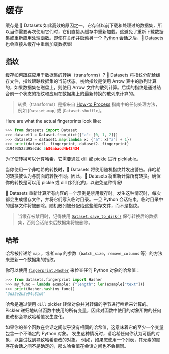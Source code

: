# 缓存

缓存是 🤗 Datasets 如此高效的原因之一。它存储以前下载和处理过的数据集，所以当你需要再次使用它们时，它们直接从缓存中重新加载。这避免了重新下载数据集或重新应用处理函数。即使在关闭并启动另一个 Python 会话之后，🤗 Datasets 也会直接从缓存中重新加载数据集!

## 指纹

缓存如何跟踪应用于数据集的转换（transforms）? 🤗 Datasets 将指纹分配给缓存文件，指纹跟踪数据集的当前状态。初始指纹是使用 Arrow 表中的散列计算的，如果数据集在磁盘上，则使用 Arrow 文件的散列计算。后续的指纹是通过结合前一个状态的指纹和应用在数据集上的最新转换的散列来计算的。

> 转换（transforms）是指来自 [How-to Process](https://huggingface.co/docs/datasets/process) 指南中的任何处理方法，例如 [`Dataset.map`] 或 [`Dataset.shuffle`]。

Here are what the actual fingerprints look like:

```py
>>> from datasets import Dataset
>>> dataset1 = Dataset.from_dict({"a": [0, 1, 2]})
>>> dataset2 = dataset1.map(lambda x: {"a": x["a"] + 1})
>>> print(dataset1._fingerprint, dataset2._fingerprint)
d19493523d95e2dc 5b86abacd4b42434
```

为了使转换可以计算哈希，它需要通过 [dill](https://dill.readthedocs.io/en/latest/) 或 [pickle](https://docs.python.org/3/library/pickle) 进行 picklable。

当你使用一个非哈希的转换时，🤗 Datasets 将使用随机指纹并发出警告。非哈希的转换被认为与前面的转换不同。因此，🤗 Datasets 将重新计算所有转换。确保你的转换是可以用 pickle 或 dill 序列化的，以避免这种情况!

🤗 Datasets 重新计算所有内容的一个示例是禁用缓存时。发生这种情况时，每次都会生成缓存文件，并将它们写入临时目录。一旦 Python 会话结束，临时目录中的缓存文件将被删除。随机散列被分配给这些缓存文件，而不是指纹。

> 当缓存被禁用时，记得使用 [`Dataset.save_to_disk()`](https://huggingface.co/docs/datasets/v2.14.5/en/package_reference/main_classes#datasets.Dataset.save_to_disk) 保存转换后的数据集，否则会话结束后数据集将被删除。

## 哈希

哈希被传递给 `map` ，或者 `map` 的参数（`batch_size`，`remove_columns` 等）的方法来更新一个数据集的指纹。

你可以使用 [`fingerprint.Hasher`](https://huggingface.co/docs/datasets/v2.14.5/en/package_reference/main_classes#datasets.fingerprint.Hasher) 来检查任何 Python 对象的哈希值：

```py
>>> from datasets.fingerprint import Hasher
>>> my_func = lambda example: {"length": len(example["text"])}
>>> print(Hasher.hash(my_func))
'3d35e2b3e94c81d6'
```

哈希是通过使用 `dill` pickler 转储对象并对转储的字节进行哈希来计算的。Pickler 递归地转储函数中使用的所有变量，因此对函数中使用的对象所做的任何更改都会导致哈希值发生变化。

如果你的某个函数在会话之间似乎没有相同的哈希值，这意味着它的至少一个变量包含一个不确定的 Python 对象。
发生这种情况时，请哈希任何你认为可疑的对象，以尝试找到导致哈希更改的对象。
例如，如果您使用一个列表，其元素的顺序在会话之间不是确定的，那么哈希值在会话之间也不会相同。
